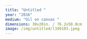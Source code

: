 ```yaml
---
title: "Untitled "
year: "2016"
medium: "Oil on canvas "
dimensions: 30x20in. / 76.2x50.8cm
image: /img/untitled/l3d9103.jpeg
---
```




